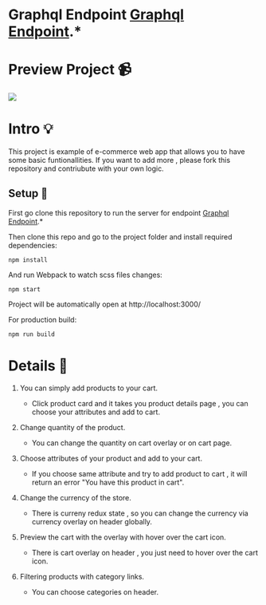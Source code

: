 # Graphql Endpoint [Graphql Endpoint](https://github.com/mithatercann/GraphQL-endpoint).*


# Preview Project 📹 
![](https://user-images.githubusercontent.com/71825314/145534352-a242c454-bedb-4aad-87b7-6c9bdd9b6448.gif)


# Intro 💡

This project is example of e-commerce web app that allows you to have some basic funtionallities. If you want to add more , please fork this repository and contriubute with your own logic.


## Setup 🔧

First go clone this repository to run the server for endpoint [Graphql Endpoint](https://github.com/mithatercann/GraphQL-endpoint).*


Then clone this repo and go to the project folder and install required dependencies:

```
npm install
```

And run Webpack to watch scss files changes:

```
npm start
```

Project will be automatically open at http://localhost:3000/

For production build:

```
npm run build
```

# Details 📄

1) You can simply add products to your cart.
   - Click product card and it takes you product details page , you can choose your attributes and add to cart.

2) Change quantity of the product.
   - You can change the quantity on cart overlay or on cart page. 

3) Choose attributes of your product and add to your cart.
   - If you choose same attribute and try to add product to cart , it will return an error "You have this product in cart".

4) Change the currency of the store.
   - There is curreny redux state , so you can change the currency via currency overlay on header globally.

5) Preview the cart with the overlay with hover over the cart icon.
   - There is cart overlay on header , you just need to hover over the cart icon.

6) Filtering products with category links.
   - You can choose categories on header.



